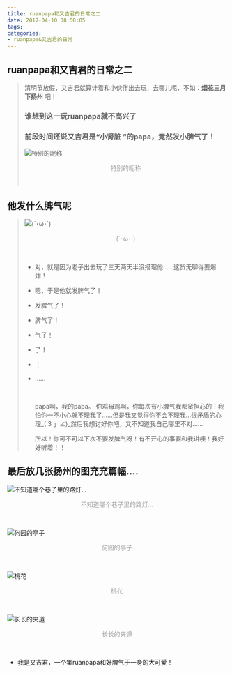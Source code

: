 ```yaml
---
title: ruanpapa和又吉君的日常之二
date: 2017-04-10 08:50:05
tags:
categories:
- ruanpapa&又吉君的日常
---
```


## ruanpapa和又吉君的日常之二

> 清明节放假，又吉君就算计着和小伙伴出去玩，去哪儿呢，不如：**烟花三月下扬州** 吧！
>
> ### 谁想到这一玩ruanpapa就不高兴了
>
> ### 前段时间还说又吉君是“小肾脏 ”的papa，竟然发小脾气了！
>
> ![特别的昵称](http://upload-images.jianshu.io/upload_images/5431890-a5faad624a4c040a.jpg)
>
> <p align="center"><font color="9E9E9E">特别的昵称</font></p>
>
> <br>


## 他发什么脾气呢

>![(´･ω･`)](http://upload-images.jianshu.io/upload_images/5431890-82b8059afc595d42.jpg)
>
><p align="center"><font color="9E9E9E">(´･ω･`)</font></p>
><br>
>
>*  对，就是因为老子出去玩了三天两天半没搭理他……这货无聊得要爆炸！
>
>* 嗯，于是他就发脾气了！
>
>* 发脾气了！
>
>* 脾气了！
>
>* 气了！
>
>* 了！
>
>* ！
>
>* ......
>
>   ​
>
>   papa啊，我的papa。  你鸡母鸡啊，你每次有小脾气我都蛮担心的！我怕你一不小心就不理我了……但是我又觉得你不会不理我...很矛盾的心理_(:3 」∠)_然后我想讨好你吧，又不知道我自己哪里不对……
>
>   所以！你可不可以下次不要发脾气呀！有不开心的事要和我讲噢！我好好听着！！


## 最后放几张扬州的图充充篇幅....


![不知道哪个巷子里的路灯...](http://upload-images.jianshu.io/upload_images/5431890-0cff0046db87663f.jpg)

<p align="center"><font color="9E9E9E">不知道哪个巷子里的路灯...</font></p>
<br>

![何园的亭子](http://upload-images.jianshu.io/upload_images/5431890-507ed4d57fa25230.jpg)

<p align="center"><font color="9E9E9E">何园的亭子</font></p>
<br>

![桃花](http://upload-images.jianshu.io/upload_images/5431890-b79184fa44bc8e33.jpg)

<p align="center"><font color="9E9E9E">桃花</font></p>
<br>

![长长的夹道](http://upload-images.jianshu.io/upload_images/5431890-298a91a209912a45.jpg)

<p align="center"><font color="9E9E9E">长长的夹道</font></p>
<br>

* 我是又吉君，一个集ruanpapa和好脾气于一身的大可爱！
